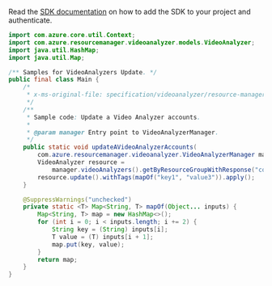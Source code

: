 Read the [SDK documentation](https://github.com/Azure/azure-sdk-for-java/blob/azure-resourcemanager-videoanalyzer_1.0.0-beta.3/sdk/videoanalyzer/azure-resourcemanager-videoanalyzer/README.md) on how to add the SDK to your project and authenticate.

```java
import com.azure.core.util.Context;
import com.azure.resourcemanager.videoanalyzer.models.VideoAnalyzer;
import java.util.HashMap;
import java.util.Map;

/** Samples for VideoAnalyzers Update. */
public final class Main {
    /*
     * x-ms-original-file: specification/videoanalyzer/resource-manager/Microsoft.Media/preview/2021-11-01-preview/examples/video-analyzer-accounts-update.json
     */
    /**
     * Sample code: Update a Video Analyzer accounts.
     *
     * @param manager Entry point to VideoAnalyzerManager.
     */
    public static void updateAVideoAnalyzerAccounts(
        com.azure.resourcemanager.videoanalyzer.VideoAnalyzerManager manager) {
        VideoAnalyzer resource =
            manager.videoAnalyzers().getByResourceGroupWithResponse("contoso", "contosotv", Context.NONE).getValue();
        resource.update().withTags(mapOf("key1", "value3")).apply();
    }

    @SuppressWarnings("unchecked")
    private static <T> Map<String, T> mapOf(Object... inputs) {
        Map<String, T> map = new HashMap<>();
        for (int i = 0; i < inputs.length; i += 2) {
            String key = (String) inputs[i];
            T value = (T) inputs[i + 1];
            map.put(key, value);
        }
        return map;
    }
}
```

